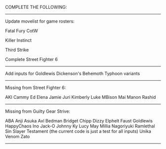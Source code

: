 COMPLETE THE FOLLOWING:

-----------------------------------

Update movelist for game rosters:

Fatal Fury CotW 

Killer Instinct 

Third Strike

Complete Street Fighter 6

-----------------------------------

Add inputs for Goldlewis Dickenson's Behemoth Typhoon variants

-----------------------------------

Missing from Street Fighter 6:

AKI
Cammy
Ed
Elena
Jamie
Juri
Kimberly
Luke
MBison
Mai
Manon
Rashid

-----------------------------------

Missing from Guilty Gear Strive:

ABA 
Anji 
Asuka 
Axl 
Bedman
Bridget
Chipp
Dizzy
Elphelt
Faust
Goldlewis
HappyChaos
Ino
Jack-O
Johnny
Ky
Lucy
May
Millia
Nagoriyuki
Ramlethal
Sin
Slayer
Testament (the current code is just a test for all inputs)
Unika
Venom
Zato

-----------------------------------
